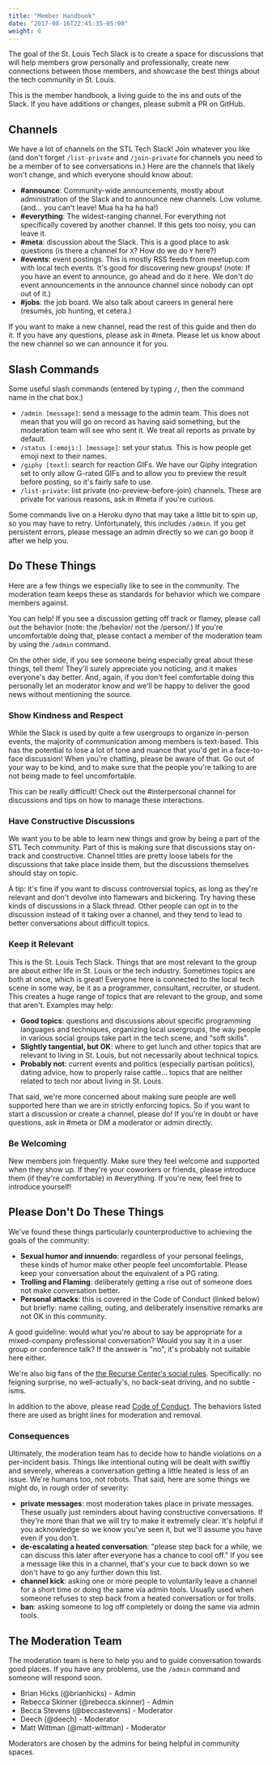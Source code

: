 ```yaml
---
title: "Member Handbook"
date: "2017-08-16T22:45:35-05:00"
weight: 0
---
```


The goal of the St. Louis Tech Slack is to create a space for discussions that will help members grow personally and professionally, create new connections between those members, and showcase the best things about the tech community in St. Louis.

This is the member handbook, a living guide to the ins and outs of the Slack.
If you have additions or changes, please submit a PR on GitHub.

## Channels

We have a lot of channels on the STL Tech Slack!
Join whatever you like (and don't forget `/list-private` and `/join-private` for channels you need to be a member of to see conversations in.)
Here are the channels that likely won't change, and which everyone should know about:

- **#announce**: Community-wide announcements, mostly about administration of the Slack and to announce new channels.
  Low volume. (and… you can't leave! Mua ha ha ha ha!)
- **#everything**: The widest-ranging channel.
  For everything not specifically covered by another channel.
  If this gets too noisy, you can leave it.
- **#meta**: discussion about the Slack.
  This is a good place to ask questions (is there a channel for `X`? How do we do `Y` here?)
- **#events**: event postings.
  This is mostly RSS feeds from meetup.com with local tech events.
  It's good for discovering new groups! 
  (note: If you have an event to announce, go ahead and do it here. We don't do event announcements in the announce channel since nobody can opt out of it.)
- **#jobs**: the job board.
  We also talk about careers in general here (resumés, job hunting, et cetera.)

If you want to make a new channel, read the rest of this guide and then do it.
If you have any questions, please ask in #meta.
Please let us know about the new channel so we can announce it for you.

## Slash Commands

Some useful slash commands (entered by typing `/`, then the command name in the chat box.)

- `/admin [message]`: send a message to the admin team.
  This does not mean that you will go on record as having said something, but the moderation team will see who sent it.
  We treat all reports as private by default.
- `/status [:emoji:] [message]`: set your status.
  This is how people get emoji next to their names.
- `/giphy [text]`: search for reaction GIFs.
  We have our Giphy integration set to only allow G-rated GIFs and to allow you to preview the result before posting, so it's fairly safe to use.
- `/list-private`: list private (no-preview-before-join) channels.
  These are private for various reasons, ask in \#meta if you're curious.
 
Some commands live on a Heroku dyno that may take a little bit to spin up, so you may have to retry.
Unfortunately, this includes `/admin`.
If you get persistent errors, please message an admin directly so we can go boop it after we help you.

## Do These Things

Here are a few things we especially like to see in the community.
The moderation team keeps these as standards for behavior which we compare members against.

You can help!
If you see a discussion getting off track or flamey, please call out the behavior (note: the /behavior/ not the /person/.)
If you're uncomfortable doing that, please contact a member of the moderation team by using the `/admin` command.

On the other side, if you see someone being especially great about these things, tell them!
They'll surely appreciate you noticing, and it makes everyone's day better.
And, again, if you don't feel comfortable doing this personally let an moderator know and we'll be happy to deliver the good news without mentioning the source.

### Show Kindness and Respect

While the Slack is used by quite a few usergroups to organize in-person events, the majority of communication among members is text-based.
This has the potential to lose a lot of tone and nuance that you'd get in a face-to-face discussion! When you're chatting, please be aware of that.
Go out of your way to be kind, and to make sure that the people you're talking to are not being made to feel uncomfortable.

This can be really difficult!
Check out the #interpersonal channel for discussions and tips on how to manage these interactions.

### Have Constructive Discussions

We want you to be able to learn new things and grow by being a part of the STL Tech community.
Part of this is making sure that discussions stay on-track and constructive.
Channel titles are pretty loose labels for the discussions that take place inside them, but the discussions themselves should stay on topic.

A tip: it's fine if you want to discuss controversial topics, as long as they're relevant and don't devolve into flamewars and bickering.
Try having these kinds of discussions in a Slack thread.
Other people can opt in to the discussion instead of it taking over a channel, and they tend to lead to better conversations about difficult topics.

### Keep it Relevant

This is the St. Louis Tech Slack.
Things that are most relevant to the group are about either life in St. Louis or the tech industry.
Sometimes topics are both at once, which is great!
Everyone here is connected to the local tech scene in some way, be it as a programmer, consultant, recruiter, or student.
This creates a huge range of topics that are relevant to the group, and some that aren't. Examples may help:

- **Good topics**: questions and discussions about specific programming languages and techniques, organizing local usergroups, the way people in various social groups take part in the tech scene, and "soft skills".
- **Slightly tangential, but OK**: where to get lunch and other topics that are relevant to living in St. Louis, but not necessarily about technical topics.
- **Probably not**: current events and politics (especially partisan politics), dating advice, how to properly raise cattle… topics that are neither related to tech nor about living in St. Louis.

That said, we're more concerned about making sure people are well supported here than we are in strictly enforcing topics.
So if you want to start a discussion or create a channel, please do!
If you're in doubt or have questions, ask in #meta or DM a moderator or admin directly.

### Be Welcoming

New members join frequently.
Make sure they feel welcome and supported when they show up.
If they're your coworkers or friends, please introduce them (if they're comfortable) in #everything.
If you're new, feel free to introduce yourself!

## Please Don't Do These Things

We've found these things particularly counterproductive to achieving the goals of the community:

- **Sexual humor and innuendo**: regardless of your personal feelings, these kinds of humor make other people feel uncomfortable.
  Please keep your conversation about the equivalent of a PG rating.
- **Trolling and Flaming**: deliberately getting a rise out of someone does not make conversation better.
- **Personal attacks**: this is covered in the Code of Conduct (linked below) but briefly: name calling, outing, and deliberately insensitive remarks are not OK in this community.

A good guideline: would what you're about to say be appropriate for a mixed-company professional conversation?
Would you say it in a user group or conference talk?
If the answer is "no", it's probably not suitable here either.

We're also big fans of the [the Recurse Center's social rules](https://www.recurse.com/manual#sub-sec-social-rules).
Specifically: no feigning surprise, no well-actually's, no back-seat driving, and no subtle -isms. 

In addition to the above, please read [Code of Conduct](http://stl-tech.github.io/code-of-conduct/).
The behaviors listed there are used as bright lines for moderation and removal.

### Consequences

Ultimately, the moderation team has to decide how to handle violations on a per-incident basis.
Things like intentional outing will be dealt with swiftly and severely, whereas a conversation getting a little heated is less of an issue.
We're humans too, not robots.
That said, here are some things we might do, in rough order of severity:
 
- **private messages**: most moderation takes place in private messages.
  These usually just reminders about having constructive conversations.
  If they're more than that we will try to make it extremely clear.
  It's helpful if you acknowledge so we know you've seen it, but we'll assume you have even if you don't.
- **de-escalating a heated conversation**: "please step back for a while, we can discuss this later after everyone has a chance to cool off."
  If you see a message like this in a channel, that's your cue to back down so we don't have to go any further down this list.
- **channel kick**: asking one or more people to voluntarily leave a channel for a short time or doing the same via admin tools.
  Usually used when someone refuses to step back from a heated conversation or for trolls.
- **ban**:  asking someone to log off completely or doing the same via admin tools.

## The Moderation Team

The moderation team is here to help you and to guide conversation towards good places.
If you have any problems, use the `/admin` command and someone will respond soon.

* Brian Hicks (@brianhicks) - Admin
* Rebecca Skinner (@rebecca.skinner) - Admin
* Becca Stevens (@beccastevens) - Moderator
* Deech (@deech) - Moderator
* Matt Wittman (@matt-wittman) - Moderator

Moderators are chosen by the admins for being helpful in community spaces.
